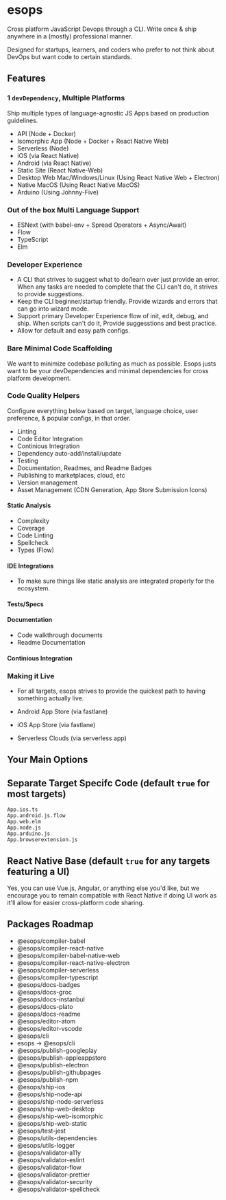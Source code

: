 # esops

Cross platform JavaScript Devops through a CLI. Write once & ship anywhere in a (mostly) professional manner.

Designed for startups, learners, and coders who prefer to not think about DevOps but want code to certain standards.

## Features

### 1 `devDependency`, Multiple Platforms

Ship multiple types of language-agnostic JS Apps based on production guidelines.

* API (Node + Docker)
* Isomorphic App (Node + Docker + React Native Web)
* Serverless (Node)
* iOS (via React Native)
* Android (via React Native)
* Static Site (React Native-Web)
* Desktop Web Mac/Windows/Linux (Using React Native Web + Electron)
* Native MacOS (Using React Native MacOS)
* Arduino (Using Johnny-Five)

### Out of the box Multi Language Support

* ESNext (with babel-env + Spread Operators + Async/Await)
* Flow
* TypeScript
* Elm

### Developer Experience

* A CLI that strives to suggest what to do/learn over just provide an error. When any tasks are needed to complete that the CLI can't do, it strives to provide suggestions.
* Keep the CLI beginner/startup friendly. Provide wizards and errors that can go into wizard mode.
* Support primary Developer Experience flow of init, edit, debug, and ship. When scripts can't do it, Provide suggesstions and best practice.
* Allow for default and easy path configs.

### Bare Minimal Code Scaffolding

We want to minimize codebase polluting as much as possible. Esops justs want to be your devDependencies and minimal dependencies for cross platform development.

### Code Quality Helpers

Configure everything below based on target, language choice, user preference, & popular configs, in that order.

* Linting
* Code Editor Integration
* Continious Integration
* Dependency auto-add/install/update
* Testing
* Documentation, Readmes, and Readme Badges
* Publishing to marketplaces, cloud, etc
* Version management
* Asset Management (CDN Generation, App Store Submission Icons)

#### Static Analysis

* Complexity
* Coverage
* Code Linting
* Spellcheck
* Types (Flow)

#### IDE Integrations

* To make sure things like static analysis are integrated properly for the ecosystem.

#### Tests/Specs

#### Documentation

* Code walkthrough documents
* Readme Documentation

#### Continious Integration

### Making it Live

* For all targets, esops strives to provide the quickest path to having something actually live.

* Android App Store (via fastlane)
* iOS App Store (via fastlane)
* Serverless Clouds (via serverless app)

## Your Main Options

## Separate Target Specifc Code (default `true` for most targets)

```javscript
App.ios.ts
App.android.js.flow
App.web.elm
App.node.js
App.arduino.js
App.browserextension.js
```

## React Native Base (default `true` for any targets featuring a UI)

Yes, you can use Vue.js, Angular, or anything else you'd like, but we encourage you to remain compatible with React Native if doing UI work as it'll allow for easier cross-platform code sharing.

## Packages Roadmap

* @esops/compiler-babel
* @esops/compiler-react-native
* @esops/compiler-babel-native-web
* @esops/compiler-react-native-electron
* @esops/compiler-serverless
* @esops/compiler-typescript
* @esops/docs-badges
* @esops/docs-groc
* @esops/docs-instanbul
* @esops/docs-plato
* @esops/docs-readme
* @esops/editor-atom
* @esops/editor-vscode
* @esops/cli
* esops -> @esops/cli
* @esops/publish-googleplay
* @esops/publish-appleappstore
* @esops/publish-electron
* @esops/publish-githubpages
* @esops/publish-npm
* @esops/ship-ios
* @esops/ship-node-api
* @esops/ship-node-serverless
* @esops/ship-web-desktop
* @esops/ship-web-isomorphic
* @esops/ship-web-static
* @esops/test-jest
* @esops/utils-dependencies
* @esops/utils-logger
* @esops/validator-a11y
* @esops/validator-eslint
* @esops/validator-flow
* @esops/validator-prettier
* @esops/validator-security
* @esops/validator-spellcheck
